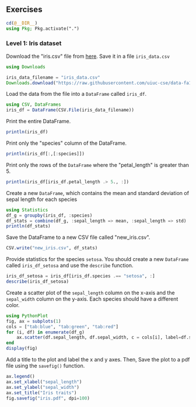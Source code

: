 ## Exercises
```julia
cd(@__DIR__)
using Pkg; Pkg.activate(".")
```

### Level 1: Iris dataset

Download the "iris.csv" file from [here](https://raw.githubusercontent.com/uiuc-cse/data-fa14/gh-pages/data/iris.csv). Save it in a file `iris_data.csv`
```julia
using Downloads

iris_data_filename = "iris_data.csv"
Downloads.download("https://raw.githubusercontent.com/uiuc-cse/data-fa14/gh-pages/data/iris.csv", iris_data_filename)
```

Load the data from the file into a `DataFrame` called `iris_df`.
```julia
using CSV, DataFrames
iris_df = DataFrame(CSV.File(iris_data_filename))
```

Print the entire DataFrame. 

```julia
println(iris_df)
```
Print only the "species" column of the DataFrame. 
```julia
println(iris_df[:,[:species]])
```

Print only the rows of the `DataFrame` where the "petal_length" is greater than 5. 

```julia
println(iris_df[iris_df.petal_length .> 5., :])
```

Create a new `DataFrame`, which contains the mean and standard deviation of sepal length for each species

```julia
using Statistics
df_g = groupby(iris_df, :species)
df_stats = combine(df_g, :sepal_length => mean, :sepal_length => std)
println(df_stats)
```

Save the DataFrame to a new CSV file called "new_iris.csv".

```julia
CSV.write("new_iris.csv", df_stats)
```

Provide statistics for the species `setosa`. You should create a new `DataFrame` called `iris_df_setosa` and use the `describe` function.
```julia
iris_df_setosa = iris_df[iris_df.species .== "setosa", :]
describe(iris_df_setosa)
```

Create a scatter plot of the `sepal_length` column on the x-axis and the `sepal_width` column on the y-axis. Each species should have a different color.
```julia
using PythonPlot
fig, ax = subplots(1)
cols = ["tab:blue", "tab:green", "tab:red"]
for (i, df) in enumerate(df_g)
    ax.scatter(df.sepal_length, df.sepal_width, c = cols[i], label=df.species[1])
end
display(fig)
```

Add a title to the plot and label the x and y axes. Then, Save the plot to a pdf file using the `savefig()` function.
```julia
ax.legend()
ax.set_xlabel("sepal_length")
ax.set_ylabel("sepal_width")
ax.set_title("Iris traits")
fig.savefig("iris.pdf", dpi=100)
```


